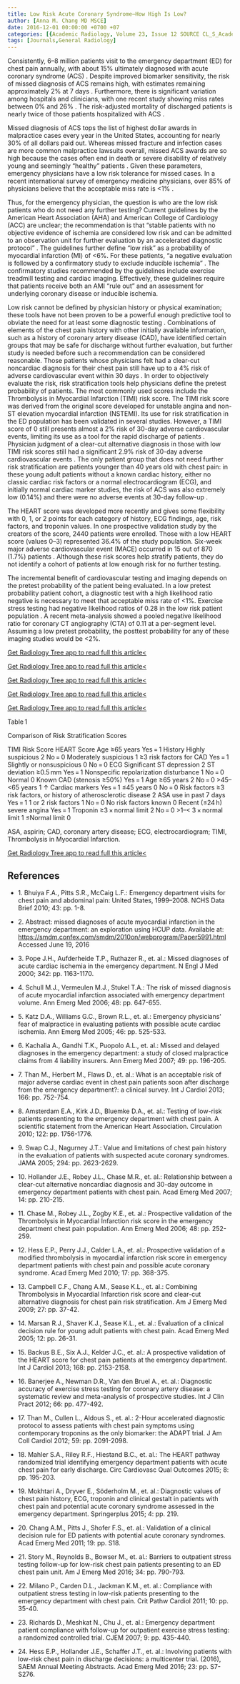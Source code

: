 ```yaml
---
title: Low Risk Acute Coronary Syndrome—How High Is Low?
author: [Anna M. Chang MD MSCE]
date: 2016-12-01 00:00:00 +0700 +07
categories: [{Academic Radiology, Volume 23, Issue 12 SOURCE CL_S_AcademicRadiologyVolume23Issue12 1}]
tags: [Journals,General Radiology]
---
```

Consistently, 6–8 million patients visit to the emergency department (ED) for chest pain annually, with about 15% ultimately diagnosed with acute coronary syndrome (ACS) . Despite improved biomarker sensitivity, the risk of missed diagnosis of ACS remains high, with estimates remaining approximately 2% at 7 days . Furthermore, there is significant variation among hospitals and clinicians, with one recent study showing miss rates between 0% and 26% . The risk-adjusted mortality of discharged patients is nearly twice of those patients hospitalized with ACS .

Missed diagnosis of ACS tops the list of highest dollar awards in malpractice cases every year in the United States, accounting for nearly 30% of all dollars paid out. Whereas missed fracture and infection cases are more common malpractice lawsuits overall, missed ACS awards are so high because the cases often end in death or severe disability of relatively young and seemingly “healthy” patients . Given these parameters, emergency physicians have a low risk tolerance for missed cases. In a recent international survey of emergency medicine physicians, over 85% of physicians believe that the acceptable miss rate is <1% .

Thus, for the emergency physician, the question is who are the low risk patients who do not need any further testing? Current guidelines by the American Heart Association (AHA) and American College of Cardiology (ACC) are unclear; the recommendation is that “stable patients with no objective evidence of ischemia are considered low risk and can be admitted to an observation unit for further evaluation by an accelerated diagnostic protocol” . The guidelines further define “low risk” as a probability of myocardial infarction (MI) of <6%. For these patients, “a negative evaluation is followed by a confirmatory study to exclude inducible ischemia” . The confirmatory studies recommended by the guidelines include exercise treadmill testing and cardiac imaging. Effectively, these guidelines require that patients receive both an AMI “rule out” and an assessment for underlying coronary disease or inducible ischemia.

Low risk cannot be defined by physician history or physical examination; these tools have not been proven to be a powerful enough predictive tool to obviate the need for at least some diagnostic testing . Combinations of elements of the chest pain history with other initially available information, such as a history of coronary artery disease (CAD), have identified certain groups that may be safe for discharge without further evaluation, but further study is needed before such a recommendation can be considered reasonable. Those patients whose physicians felt had a clear-cut noncardiac diagnosis for their chest pain still have up to a 4% risk of adverse cardiovascular event within 30 days . In order to objectively evaluate the risk, risk stratification tools help physicians define the pretest probability of patients. The most commonly used scores include the Thrombolysis in Myocardial Infarction (TIMI) risk score. The TIMI risk score was derived from the original score developed for unstable angina and non-ST elevation myocardial infarction (NSTEMI). Its use for risk stratification in the ED population has been validated in several studies. However, a TIMI score of 0 still presents almost a 2% risk of 30-day adverse cardiovascular events, limiting its use as a tool for the rapid discharge of patients . Physician judgment of a clear-cut alternative diagnosis in those with low TIMI risk scores still had a significant 2.9% risk of 30-day adverse cardiovascular events . The only patient group that does not need further risk stratification are patients younger than 40 years old with chest pain: in these young adult patients without a known cardiac history, either no classic cardiac risk factors or a normal electrocardiogram (ECG), and initially normal cardiac marker studies, the risk of ACS was also extremely low (0.14%) and there were no adverse events at 30-day follow-up .

The HEART score was developed more recently and gives some flexibility with 0, 1, or 2 points for each category of history, ECG findings, age, risk factors, and troponin values. In one prospective validation study by the creators of the score, 2440 patients were enrolled. Those with a low HEART score (values 0–3) represented 36.4% of the study population. Six-week major adverse cardiovascular event (MACE) occurred in 15 out of 870 (1.7%) patients . Although these risk scores help stratify patients, they do not identify a cohort of patients at low enough risk for no further testing.

The incremental benefit of cardiovascular testing and imaging depends on the pretest probability of the patient being evaluated. In a low pretest probability patient cohort, a diagnostic test with a high likelihood ratio negative is necessary to meet that acceptable miss rate of <1%. Exercise stress testing had negative likelihood ratios of 0.28 in the low risk patient population . A recent meta-analysis showed a pooled negative likelihood ratio for coronary CT angiography (CTA) of 0.11 at a per-segment level. Assuming a low pretest probability, the posttest probability for any of these imaging studies would be <2%.

[Get Radiology Tree app to read full this article<](https://clinicalpub.com/app)

[Get Radiology Tree app to read full this article<](https://clinicalpub.com/app)

[Get Radiology Tree app to read full this article<](https://clinicalpub.com/app)

[Get Radiology Tree app to read full this article<](https://clinicalpub.com/app)

[Get Radiology Tree app to read full this article<](https://clinicalpub.com/app)

Table 1


Comparison of Risk Stratification Scores


TIMI Risk Score HEART Score Age ≥65 years Yes = 1 History Highly suspicious 2 No = 0 Moderately suspicious 1 ≥3 risk factors for CAD Yes = 1 Slightly or nonsuspicious 0 No = 0 ECG Significant ST depression 2 ST deviation ≥0.5 mm Yes = 1 Nonspecific repolarization disturbance 1 No = 0 Normal 0 Known CAD (stenosis ≥50%) Yes = 1 Age ≥65 years 2 No = 0 >45–<65 years 1 ↑ Cardiac markers Yes = 1 ≤45 years 0 No = 0 Risk factors ≥3 risk factors, or history of atherosclerotic disease 2 ASA use in past 7 days Yes = 1 1 or 2 risk factors 1 No = 0 No risk factors known 0 Recent (≤24 h) severe angina Yes = 1 Troponin ≥3 × normal limit 2 No = 0 >1–< 3 × normal limit 1 ≤Normal limit 0

ASA, aspirin; CAD, coronary artery disease; ECG, electrocardiogram; TIMI, Thrombolysis in Myocardial Infarction.


[Get Radiology Tree app to read full this article<](https://clinicalpub.com/app)

## References

- 1\. Bhuiya F.A., Pitts S.R., McCaig L.F.: Emergency department visits for chest pain and abdominal pain: United States, 1999–2008. NCHS Data Brief 2010; 43: pp. 1-8.


- 2\.  Abstract: missed diagnoses of acute myocardial infarction in the emergency department: an exploration using HCUP data. Available at: https://smdm.confex.com/smdm/2010on/webprogram/Paper5991.html Accessed June 19, 2016


- 3\. Pope J.H., Aufderheide T.P., Ruthazer R., et. al.: Missed diagnoses of acute cardiac ischemia in the emergency department. N Engl J Med 2000; 342: pp. 1163-1170.


- 4\. Schull M.J., Vermeulen M.J., Stukel T.A.: The risk of missed diagnosis of acute myocardial infarction associated with emergency department volume. Ann Emerg Med 2006; 48: pp. 647-655.


- 5\. Katz D.A., Williams G.C., Brown R.L., et. al.: Emergency physicians' fear of malpractice in evaluating patients with possible acute cardiac ischemia. Ann Emerg Med 2005; 46: pp. 525-533.


- 6\. Kachalia A., Gandhi T.K., Puopolo A.L., et. al.: Missed and delayed diagnoses in the emergency department: a study of closed malpractice claims from 4 liability insurers. Ann Emerg Med 2007; 49: pp. 196-205.


- 7\. Than M., Herbert M., Flaws D., et. al.: What is an acceptable risk of major adverse cardiac event in chest pain patients soon after discharge from the emergency department?: a clinical survey. Int J Cardiol 2013; 166: pp. 752-754.


- 8\. Amsterdam E.A., Kirk J.D., Bluemke D.A., et. al.: Testing of low-risk patients presenting to the emergency department with chest pain. A scientific statement from the American Heart Association. Circulation 2010; 122: pp. 1756-1776.


- 9\. Swap C.J., Nagurney J.T.: Value and limitations of chest pain history in the evaluation of patients with suspected acute coronary syndromes. JAMA 2005; 294: pp. 2623-2629.


- 10\. Hollander J.E., Robey J.L., Chase M.R., et. al.: Relationship between a clear-cut alternative noncardiac diagnosis and 30-day outcome in emergency department patients with chest pain. Acad Emerg Med 2007; 14: pp. 210-215.


- 11\. Chase M., Robey J.L., Zogby K.E., et. al.: Prospective validation of the Thrombolysis in Myocardial Infarction risk score in the emergency department chest pain population. Ann Emerg Med 2006; 48: pp. 252-259.


- 12\. Hess E.P., Perry J.J., Calder L.A., et. al.: Prospective validation of a modified thrombolysis in myocardial infarction risk score in emergency department patients with chest pain and possible acute coronary syndrome. Acad Emerg Med 2010; 17: pp. 368-375.


- 13\. Campbell C.F., Chang A.M., Sease K.L., et. al.: Combining Thrombolysis in Myocardial Infarction risk score and clear-cut alternative diagnosis for chest pain risk stratification. Am J Emerg Med 2009; 27: pp. 37-42.


- 14\. Marsan R.J., Shaver K.J., Sease K.L., et. al.: Evaluation of a clinical decision rule for young adult patients with chest pain. Acad Emerg Med 2005; 12: pp. 26-31.


- 15\. Backus B.E., Six A.J., Kelder J.C., et. al.: A prospective validation of the HEART score for chest pain patients at the emergency department. Int J Cardiol 2013; 168: pp. 2153-2158.


- 16\. Banerjee A., Newman D.R., Van den Bruel A., et. al.: Diagnostic accuracy of exercise stress testing for coronary artery disease: a systematic review and meta-analysis of prospective studies. Int J Clin Pract 2012; 66: pp. 477-492.


- 17\. Than M., Cullen L., Aldous S., et. al.: 2-Hour accelerated diagnostic protocol to assess patients with chest pain symptoms using contemporary troponins as the only biomarker: the ADAPT trial. J Am Coll Cardiol 2012; 59: pp. 2091-2098.


- 18\. Mahler S.A., Riley R.F., Hiestand B.C., et. al.: The HEART pathway randomized trial identifying emergency department patients with acute chest pain for early discharge. Circ Cardiovasc Qual Outcomes 2015; 8: pp. 195-203.


- 19\. Mokhtari A., Dryver E., Söderholm M., et. al.: Diagnostic values of chest pain history, ECG, troponin and clinical gestalt in patients with chest pain and potential acute coronary syndrome assessed in the emergency department. Springerplus 2015; 4: pp. 219.


- 20\. Chang A.M., Pitts J., Shofer F.S., et. al.: Validation of a clinical decision rule for ED patients with potential acute coronary syndromes. Acad Emerg Med 2011; 19: pp. S18.


- 21\. Story M., Reynolds B., Bowser M., et. al.: Barriers to outpatient stress testing follow-up for low-risk chest pain patients presenting to an ED chest pain unit. Am J Emerg Med 2016; 34: pp. 790-793.


- 22\. Milano P., Carden D.L., Jackman K.M., et. al.: Compliance with outpatient stress testing in low-risk patients presenting to the emergency department with chest pain. Crit Pathw Cardiol 2011; 10: pp. 35-40.


- 23\. Richards D., Meshkat N., Chu J., et. al.: Emergency department patient compliance with follow-up for outpatient exercise stress testing: a randomized controlled trial. CJEM 2007; 9: pp. 435-440.


- 24\. Hess E.P., Hollander J.E., Schaffer J.T., et. al.: Involving patients with low-risk chest pain in discharge decisions: a multicenter trial. (2016), SAEM Annual Meeting Abstracts. Acad Emerg Med 2016; 23: pp. S7-S276.